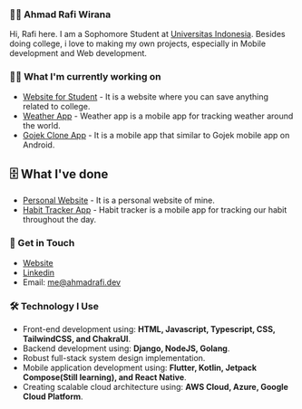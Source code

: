 ### 👨‍🚀 Ahmad Rafi Wirana

Hi, Rafi here. I am a Sophomore Student at [Universitas Indonesia](https://www.ui.ac.id/). Besides doing college,
i love to making my own projects, especially in Mobile development and Web development. 

### 🧑‍💻 What I'm currently working on

- [Website for Student](https://github.com/ahmadrafidev/all-in-web) - It is a website where you can save anything related to college.
- [Weather App](https://github.com/ahmadrafidev/weather-app) - Weather app is a mobile app for tracking weather around the world.
- [Gojek Clone App](https://github.com/ahmadrafidev/gojek-clone-app) - It is a mobile app that similar to Gojek mobile app on Android.

## 🗄 What I've done

- [Personal Website](https://github.com/ahmadrafidev/Personal-Website-2) - It is a personal website of mine.
- [Habit Tracker App](https://github.com/ahmadrafidev/habit-tracker) - Habit tracker is a mobile app for tracking our habit throughout the day.

### 🤙 Get in Touch

- [Website](https://ahmadrafi.dev/)
- [Linkedin](https://www.linkedin.com/in/ahmadrafiwirana/)
- Email: me@ahmadrafi.dev

### 🛠 Technology I Use

- Front-end development using: **HTML, Javascript, Typescript, CSS, TailwindCSS, and ChakraUI**.
- Backend development using: **Django, NodeJS, Golang**.
- Robust full-stack system design implementation.
- Mobile application development using: **Flutter, Kotlin, Jetpack Compose(Still learning), and React Native**.
- Creating scalable cloud architecture using: **AWS Cloud, Azure, Google Cloud Platform**.
